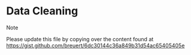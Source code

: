 # Data Cleaning

> [!NOTE]
> Please update this file by copying over the content found at https://gist.github.com/breuert/6dc30144c36a849b31d54ac65405405e

